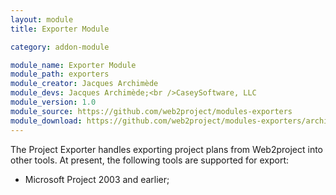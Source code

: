 ```yaml
---
layout: module
title: Exporter Module

category: addon-module

module_name: Exporter Module
module_path: exporters
module_creator: Jacques Archimède
module_devs: Jacques Archimède;<br />CaseySoftware, LLC
module_version: 1.0
module_source: https://github.com/web2project/modules-exporters
module_download: https://github.com/web2project/modules-exporters/archive/master.zip
---
```


The Project Exporter handles exporting project plans from Web2project into other tools.  At present, the following tools are supported for export:

* Microsoft Project 2003 and earlier;